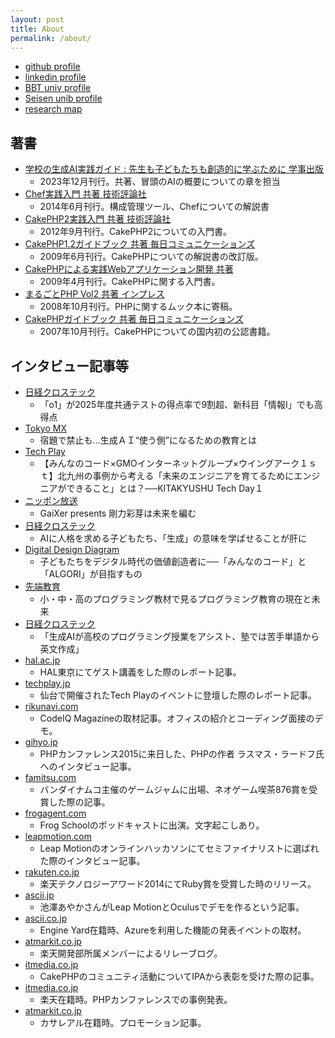 ```yaml
---
layout: post
title: About
permalink: /about/
---
```


- [github profile](https://github.com/yandod)
- [linkedin profile](https://www.linkedin.com/in/yandod/)
- [BBT univ profile](https://bbt.ac/faculty/yusuke-ando.html)
- [Seisen unib profile](https://www.seisen-u.ac.jp/faculty/global/social_design/professors/yusuke-ando.html)
- [research map](https://researchmap.jp/yandod)

## 著書

- [学校の生成AI実践ガイド : 先生も子どもたちも創造的に学ぶために 学事出版](https://www.gakuji.co.jp/book/b10041282.html)
  - 2023年12月刊行。共著、冒頭のAIの概要についての章を担当
- [Chef実践入門 共著 技術評論社](https://gihyo.jp/book/2014/978-4-7741-6500-4)
  - 2014年6月刊行。構成管理ツール、Chefについての解説書
- [CakePHP2実践入門 共著 技術評論社](https://gihyo.jp/book/2012/978-4-7741-5324-7)
  - 2012年9月刊行。CakePHP2についての入門書。
- [CakePHP1.2ガイドブック 共著 毎日コミュニケーションズ](https://www.amazon.co.jp/dp/4839932468)
  - 2009年6月刊行。CakePHPについての解説書の改訂版。
- [CakePHPによる実践Webアプリケーション開発 共著](https://www.amazon.co.jp/dp/4839930651/)
  - 2009年4月刊行。CakePHPに関する入門書。
- [まるごとPHP Vol2 共著 インプレス](https://www.amazon.co.jp/dp/4844326368/)
  - 2008年10月刊行。PHPに関するムック本に寄稿。
- [CakePHPガイドブック 共著 毎日コミュニケーションズ](https://www.amazon.co.jp/dp/4839924317/)
  - 2007年10月刊行。CakePHPについての国内初の公認書籍。

## インタビュー記事等

- [日経クロステック](https://xtech.nikkei.com/atcl/nxt/column/18/03078/012800002/)
  - 「o1」が2025年度共通テストの得点率で9割超、新科目「情報I」でも高得点
- [Tokyo MX](https://s.mxtv.jp/bangumi/program.html?date=20250124&ch=1&hm=2057)
  - 宿題で禁止も…生成ＡＩ“使う側”になるための教育とは
- [Tech Play](https://researchmap.jp/yandod/media_coverage/48740906)
  - 【みんなのコード×GMOインターネットグループ×ウイングアーク１ｓｔ】北九州の事例から考える「未来のエンジニアを育てるためにエンジニアができること」とは？──KITAKYUSHU Tech Day１
- [ニッポン放送](https://x.com/miraiwoamu/status/1842479215167562059)
  - GaiXer presents 剛力彩芽は未来を編む
- [日経クロステック](https://xtech.nikkei.com/atcl/nxt/column/18/00138/071101561/)
  - AIに人格を求める子どもたち、「生成」の意味を学ばせることが肝に
- [Digital Design Diagram](https://www.d3.ntt-east.co.jp/00126/)
  - 子どもたちをデジタル時代の価値創造者に──「みんなのコード」と「ALGORI」が目指すもの
- [先端教育](https://www.sentankyo.jp/articles/7145bb35-cddb-432b-a0a1-a375c55d8e74)
  - 小・中・高のプログラミング教材で見るプログラミング教育の現在と未来
- [日経クロステック](https://xtech.nikkei.com/atcl/nxt/column/18/02510/063000003/)
  - 「生成AIが高校のプログラミング授業をアシスト、塾では苦手単語から英文作成」
- [hal.ac.jp](https://www.hal.ac.jp/tokyo/mind/special/23017)
  - HAL東京にてゲスト講義をした際のレポート記事。
- [techplay.jp](https://techplay.jp/column/484)
  - 仙台で開催されたTech Playのイベントに登壇した際のレポート記事。
- [rikunavi.com](https://next.rikunabi.com/journal/20180524_c13_iq/)
  - CodeIQ Magazineの取材記事。オフィスの紹介とコーディング面接のデモ。
- [gihyo.jp](https://gihyo.jp/news/report/2015/12/1401)
  - PHPカンファレンス2015に来日した、PHPの作者 ラスマス・ラードフ氏へのインタビュー記事。
- [famitsu.com](https://www.famitsu.com/news/201511/30094228.html)
  - バンダイナムコ主催のゲームジャムに出場、ネオゲーム喫茶876賞を受賞した際の記事。
- [frogagent.com](http://school.frogagent.com/interview/yusuke-ando/)
  - Frog Schoolのポッドキャストに出演。文字起こしあり。
- [leapmotion.com](https://blog.leapmotion.com/lets-make-fried-rice-tool-tracking-casual-cooking/)
  - Leap Motionのオンラインハッカソンにてセミファイナリストに選ばれた際のインタビュー記事。
- [rakuten.co.jp](https://corp.rakuten.co.jp/news/press/2014/1027_01.html)
  - 楽天テクノロジーアワード2014にてRuby賞を受賞した時のリリース。
- [ascii.jp](https://weekly.ascii.jp/elem/000/002/623/2623993/?r=1)
  - 池澤あやかさんがLeap MotionとOculusでデモを作るという記事。
- [ascii.co.jp](https://weekly.ascii.jp/elem/000/002/622/2622662/?r=1)
  - Engine Yard在籍時、Azureを利用した機能の発表イベントの取材。
- [atmarkit.co.jp](https://el.jibun.atmarkit.co.jp/rakuten/2010/01/50-5656.html)
  - 楽天開発部所属メンバーによるリレーブログ。
- [itmedia.co.jp](https://www.itmedia.co.jp/enterprise/articles/0910/23/news086.html)
  - CakePHPのコミュニティ活動についてIPAから表彰を受けた際の記事。
- [itmedia.co.jp](https://atmarkit.itmedia.co.jp/fcoding/articles/phpcon08/02/phpcon0802a.html)
  - 楽天在籍時。PHPカンファレンスでの事例発表。
- [atmarkit.co.jp](https://jibun.atmarkit.co.jp/ad/comp/78casareal/casareal01.html)
  - カサレアル在籍時。プロモーション記事。